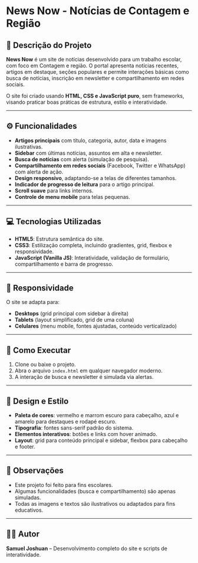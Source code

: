 # News Now - Notícias de Contagem e Região

## 📰 Descrição do Projeto
**News Now** é um site de notícias desenvolvido para um trabalho escolar, com foco em Contagem e região. O portal apresenta notícias recentes, artigos em destaque, seções populares e permite interações básicas como busca de notícias, inscrição em newsletter e compartilhamento em redes sociais.

O site foi criado usando **HTML, CSS e JavaScript puro**, sem frameworks, visando praticar boas práticas de estrutura, estilo e interatividade.

---

## ⚙️ Funcionalidades
- **Artigos principais** com título, categoria, autor, data e imagens ilustrativas.
- **Sidebar** com últimas notícias, assuntos em alta e newsletter.
- **Busca de notícias** com alerta (simulação de pesquisa).
- **Compartilhamento em redes sociais** (Facebook, Twitter e WhatsApp) com alerta de ação.
- **Design responsivo**, adaptando-se a telas de diferentes tamanhos.
- **Indicador de progresso de leitura** para o artigo principal.
- **Scroll suave** para links internos.
- **Controle de menu mobile** para telas pequenas.

---

## 💻 Tecnologias Utilizadas
- **HTML5**: Estrutura semântica do site.
- **CSS3**: Estilização completa, incluindo gradientes, grid, flexbox e responsividade.
- **JavaScript (Vanilla JS)**: Interatividade, validação de formulário, compartilhamento e barra de progresso.

---

## 📱 Responsividade
O site se adapta para:
- **Desktops** (grid principal com sidebar à direita)
- **Tablets** (layout simplificado, grid de uma coluna)
- **Celulares** (menu mobile, fontes ajustadas, conteúdo verticalizado)

---

## 🔧 Como Executar
1. Clone ou baixe o projeto.
2. Abra o arquivo `index.html` em qualquer navegador moderno.
3. A interação de busca e newsletter é simulada via alertas.

---

## 🎨 Design e Estilo
- **Paleta de cores**: vermelho e marrom escuro para cabeçalho, azul e amarelo para destaques e rodapé escuro.
- **Tipografia**: fontes sans-serif padrão do sistema.
- **Elementos interativos**: botões e links com hover animado.
- **Layout**: grid para conteúdo principal e sidebar, flexbox para cabeçalho e footer.

---

## 📝 Observações
- Este projeto foi feito para fins escolares.
- Algumas funcionalidades (busca e compartilhamento) são apenas simuladas.
- Todas as imagens e textos são ilustrativos ou adaptados para fins educativos.

---

## 👨‍💻 Autor
**Samuel Joshuan** – Desenvolvimento completo do site e scripts de interatividade.

